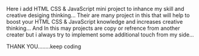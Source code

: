 Here i add HTML CSS & JavaScript mini project to inhance my skill and creative desiging thinking...
Their are many project in this that will help to boost your HTML CSS & JavaScript knowledge and increases creative thinking...
And In this may projects are copy or refrence from another creater but i always try to implement some additional touch from my side...



  THANK YOU........keep coding
